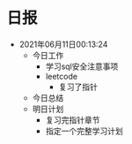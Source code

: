 
日报
=======

- 2021年06月11日00:13:24
    - 今日工作
        - 学习sql安全注意事项
        - leetcode
            - 复习了指针
    - 今日总结
    - 明日计划
        - 复习完指针章节
        - 指定一个完整学习计划 